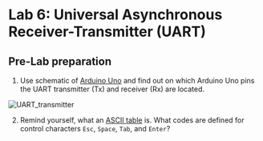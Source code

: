 # Lab 6: Universal Asynchronous Receiver-Transmitter (UART)

## Pre-Lab preparation

1. Use schematic of [Arduino Uno](https://oshwlab.com/tomas.fryza/arduino-shields) and find out on which Arduino Uno pins the UART transmitter (Tx) and receiver (Rx) are located.

![UART_transmitter]([https://github.com/PlocekovaNat/DigitalElectronics2/blob/main/lab06-uart/images/UART_transmitter.png])

2. Remind yourself, what an [ASCII table](http://www.asciitable.com/) is. What codes are defined for control characters `Esc`, `Space`, `Tab`, and `Enter`?

<a name="part1"></a>
